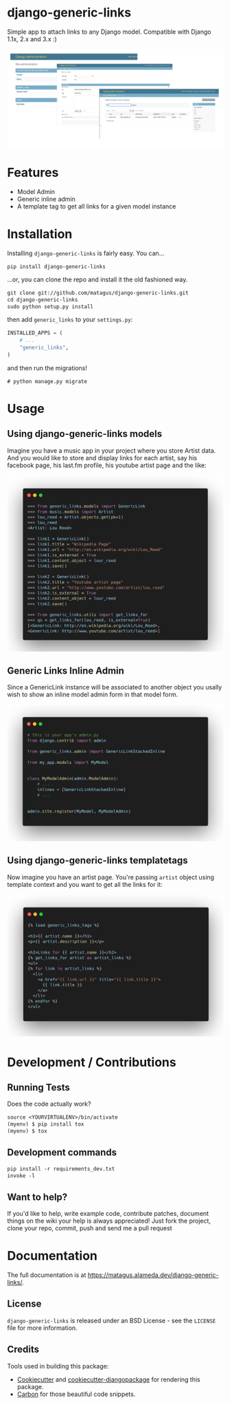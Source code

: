 django-generic-links
====================

Simple app to attach links to any Django model. Compatible with Django 1.1x, 2.x and 3.x :)

![](docs/images/admin.png)


Features
========

- Model Admin
- Generic inline admin
- A template tag to get all links for a given model instance


Installation
============

Installing `django-generic-links` is fairly easy. You can...

    pip install django-generic-links

...or, you can clone the repo and install it the old fashioned way.

    git clone git://github.com/matagus/django-generic-links.git
    cd django-generic-links
    sudo python setup.py install

then add `generic_links` to your `settings.py`:

``` python
INSTALLED_APPS = (
    # ...
    "generic_links",
)
```

and then run the migrations!

    # python manage.py migrate


Usage
=====

Using django-generic-links models
---------------------------------

Imagine you have a music app in your project where you store Artist data. And you
would like to store and display links for each artist, say his facebook page,
his last.fm profile, his youtube artist page and the like:

![](docs/images/usage.png)


Generic Links Inline Admin
--------------------------

Since a GenericLink instance will be associated to another object you usally
wish to show an inline model admin form in that model form.

![](docs/images/inline.png)


Using django-generic-links templatetags
---------------------------------------

Now imagine you have an artist page. You're passing `artist` object using template
context and you want to get all the links for it:

![](docs/images/templatetags.png)

Development / Contributions
===========================

Running Tests
-------------

Does the code actually work?

    source <YOURVIRTUALENV>/bin/activate
    (myenv) $ pip install tox
    (myenv) $ tox


Development commands
--------------------

    pip install -r requirements_dev.txt
    invoke -l



Want to help?
-------------

If you'd like to help, write example code, contribute patches, document things
on the wiki your help is always appreciated! Just fork the project, clone your
repo, commit, push and send me a pull request


Documentation
=============

The full documentation is at
<https://matagus.alameda.dev/django-generic-links/>.

License
-------

`django-generic-links` is released under an BSD License - see the `LICENSE` file
for more information.


Credits
-------

Tools used in building this package:

-   [Cookiecutter](https://github.com/audreyr/cookiecutter) and [cookiecutter-djangopackage](https://github.com/pydanny/cookiecutter-djangopackage) for rendering this package.
-   [Carbon](https://carbon.now.sh/) for those beautiful code snippets.

